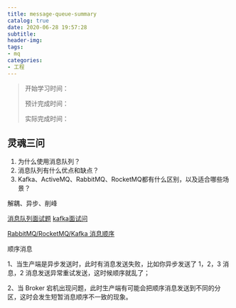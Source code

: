 ```yaml
---
title: message-queue-summary
catalog: true
date: 2020-06-28 19:57:28
subtitle:
header-img:
tags:
- mq
categories:
- 工程
---
```

> 开始学习时间：
> 
> 预计完成时间：
> 
> 实际完成时间：

## 灵魂三问

1. 为什么使用消息队列？
2. 消息队列有什么优点和缺点？
3. Kafka、ActiveMQ、RabbitMQ、RocketMQ都有什么区别，以及适合哪些场景？

解耦、异步、削峰

[消息队列面试题](https://www.jianshu.com/p/4491cba335d1)
[kafka面试问](https://zhuanlan.zhihu.com/p/147054382)

[RabbitMQ/RocketMQ/Kafka 消息顺序](https://blog.csdn.net/H_L_S/article/details/106582466)

顺序消息

1、当生产端是异步发送时，此时有消息发送失败，比如你异步发送了 1，2，3 消息，2 消息发送异常重试发送，这时候顺序就乱了；

2、当 Broker 宕机出现问题，此时生产端有可能会把顺序消息发送到不同的分区，这时会发生短暂消息顺序不一致的现象。